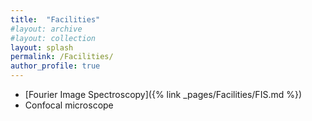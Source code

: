 ```yaml
---
title:  "Facilities"
#layout: archive
#layout: collection
layout: splash
permalink: /Facilities/
author_profile: true
---
```

* [Fourier Image Spectroscopy]({% link _pages/Facilities/FIS.md %})
* Confocal microscope
